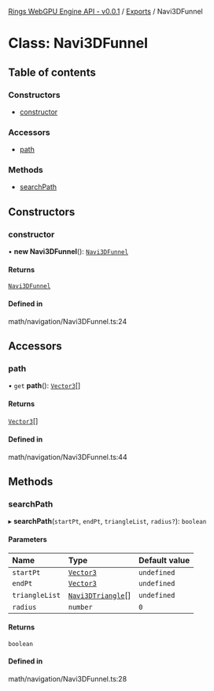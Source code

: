 [Rings WebGPU Engine API - v0.0.1](../README.md) / [Exports](../modules.md) / Navi3DFunnel

# Class: Navi3DFunnel

## Table of contents

### Constructors

- [constructor](Navi3DFunnel.md#constructor)

### Accessors

- [path](Navi3DFunnel.md#path)

### Methods

- [searchPath](Navi3DFunnel.md#searchpath)

## Constructors

### constructor

• **new Navi3DFunnel**(): [`Navi3DFunnel`](Navi3DFunnel.md)

#### Returns

[`Navi3DFunnel`](Navi3DFunnel.md)

#### Defined in

math/navigation/Navi3DFunnel.ts:24

## Accessors

### path

• `get` **path**(): [`Vector3`](Vector3.md)[]

#### Returns

[`Vector3`](Vector3.md)[]

#### Defined in

math/navigation/Navi3DFunnel.ts:44

## Methods

### searchPath

▸ **searchPath**(`startPt`, `endPt`, `triangleList`, `radius?`): `boolean`

#### Parameters

| Name | Type | Default value |
| :------ | :------ | :------ |
| `startPt` | [`Vector3`](Vector3.md) | `undefined` |
| `endPt` | [`Vector3`](Vector3.md) | `undefined` |
| `triangleList` | [`Navi3DTriangle`](Navi3DTriangle.md)[] | `undefined` |
| `radius` | `number` | `0` |

#### Returns

`boolean`

#### Defined in

math/navigation/Navi3DFunnel.ts:28
